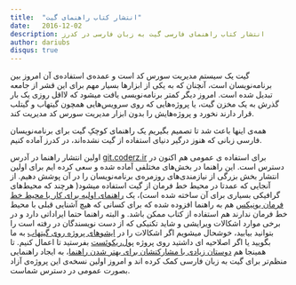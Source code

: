 ```yaml
---
title:  "انتشار کتاب راهنمای گیت"
date:   2016-12-02
description: انتشار کتاب راهنمای فارسی گیت به زبان فارسی در کدرز
author: dariubs
disqus: true
---
```


گیت یک سیستم مدیریت سورس کد است و عمده‌ی استفاده‌ی آن امروز بین برنامه‌نویسان است، آنچنان که  به یکی از ابزارها بسیار مهم برای این قشر از جامعه تبدیل شده است. امروز دیگر کمتر برنامه‌نویسی یافت میشود که لااقل روزی یک بار گذرش به یک مخزن گیت، یا پروژه‌هایی که روی سرویس‌هایی همچون گیتهاب و گیتلب قرار دارند نخورد و پروژه‌هایش را بدون ابزار مدیریت سورس کد مدیریت کند.

همه‌ی اینها باعث شد تا تصمیم بگیریم یک  راهنمای کوچکِ گیت برای برنامه‌نویسان فارسی زبانی که هنوز درگیر دنیای استفاده از گیت نشده‌اند، در کدرز آماده کنیم.

اولین انتشار راهنما در آدرس [git.coderz.ir](http://git.coderz.ir)  برای استفاده ی عمومی هم اکنون در دسترس است. این راهنما در بخش‌های مختلفی آماده شده و سعی کرده ایم برای اولین انتشار بخش بزرگی از نیازمندی‌های روزمره‌ی برنامه‌نویسان را در آن پوشش دهیم. از آنجایی که عمدتا در محیط خط فرمان از گیت استفاده میشود( هرچند که محیط‌های گرافیکی بسیاری برای آن ساخته شده است)، یک [راهنمای اولیه برای کار با محیط خط فرمان یونیکس](http://git.coderz.ir/en/latest/book/appendix01-CLI.html) هم به راهنما افزوده شده که برای کسانی که هیچ آشنایی قبلی با محیط خط فرمان ندارند هم استفاده از کتاب ممکن باشد. و البته راهنما حتما ایراداتی دارد  و در برخی موارد اشکالات ویرایشی و شاید تکنیکی که از دست نویسندگان در رفته است را بتوانید بیابید، خوشحال میشویم اگر اشکالات را در [ایشوهای پروژه روی گیتهاب](https://github.com/dariubs/git/issues) به ما بگویید یا اگر اصلاحیه ای داشتید روی پروژه [پول‌ریکوئست](https://github.com/dariubs/git/pulls) بفرستید تا اعمال کنیم. تا همینجا هم  [دوستان زیادی با مشارکتشان برای بهتر شدن راهنما](https://github.com/dariubs/git/graphs/contributors)، به ایجاد راهنمایی منظم‌تر برای گیت به زبان فارسی کمک کرده اند  و امروز اولین نسخه‌ی این پروژه‌ی آزاد بصورت عمومی در دسترس شماست.
